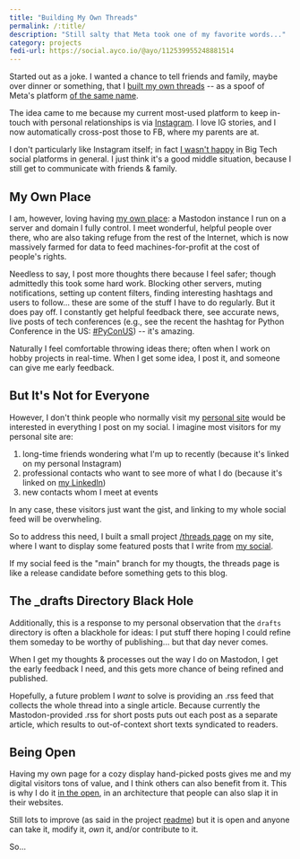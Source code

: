 ```yaml
---
title: "Building My Own Threads"
permalink: /:title/
description: "Still salty that Meta took one of my favorite words..."
category: projects
fedi-url: https://social.ayco.io/@ayo/112539955248881514
---
```


Started out as a joke. I wanted a chance to tell friends and family, maybe over dinner or something, that I [built my own threads](https://ayo.ayco.io/threads/112258065967208438) -- as a spoof of Meta's platform [of the same name](https://about.fb.com/news/2023/07/introducing-threads-new-app-text-sharing/).

The idea came to me because my current most-used platform to keep in-touch with personal relationships is via [Instagram](https://instagram.com/ayoayco). I love IG stories, and I now automatically cross-post those to FB, where my parents are at.

I don't particularly like Instagram itself; in fact [I wasn't happy](https://ayos.blog/stopped-tracking-on-my-sites) in Big Tech social platforms in general. I just think it's a good middle situation, because I still get to communicate with friends & family.

## My Own Place

I am, however, loving having [my own place](https://social.ayco.io): a Mastodon instance I run on a server and domain I fully control. I meet wonderful, helpful people over there, who are also taking refuge from the rest of the Internet, which is now massively farmed for data to feed machines-for-profit at the cost of people's rights.

Needless to say, I post more thoughts there because I feel safer; though admittedly this took some hard work. Blocking other servers, muting notifications, setting up content filters, finding interesting hashtags and users to follow... these are some of the stuff I have to do regularly. But it does pay off. I constantly get helpful feedback there, see accurate news, live posts of tech conferences (e.g., see the recent the hashtag for Python Conference in the US: [#PyConUS](https://social.ayco.io/tags/pyconus)) -- it's amazing.

Naturally I feel comfortable throwing ideas there; often when I work on hobby projects in real-time. When I get some idea, I post it, and someone can give me early feedback.

## But It's Not for Everyone

However, I don't think people who normally visit my [personal site](https://ayo.ayco.io) would be interested in everything I post on my social. I imagine most visitors for my personal site are:

1. long-time friends wondering what I'm up to recently (because it's linked on my personal Instagram)
2. professional contacts who want to see more of what I do (because it's linked on [my LinkedIn](https://www.linkedin.com/in/ayoayco))
3. new contacts whom I meet at events

In any case, these visitors just want the gist, and linking to my whole social feed will be overwheling.

So to address this need, I built a small project [/threads page](https://ayo.ayco.io/threads) on my site, where I want to display some featured posts that I write from [my social](https://social.ayco.io).

If my social feed is the "main" branch for my thougts, the threads page is like a release candidate before something gets to this blog.

## The \_drafts Directory Black Hole

Additionally, this is a response to my personal observation that the `drafts` directory is often a blackhole for ideas: I put stuff there hoping I could refine them someday to be worthy of publishing... but that day never comes.

When I get my thoughts & processes out the way I do on Mastodon, I get the early feedback I need, and this gets more chance of being refined and published.

Hopefully, a future problem I _want_ to solve is providing an .rss feed that collects the whole thread into a single article. Because currently the Mastodon-provided .rss for short posts puts out each post as a separate article, which results to out-of-context short texts syndicated to readers.

## Being Open

Having my own page for a cozy display hand-picked posts gives me and my digital visitors tons of value, and I think others can also benefit from it. This is why I do it [in the open](https://sr.ht/~ayoayco/personal-site/), in an architecture that people can also slap it in their websites.

Still lots to improve (as said in the project [readme](https://git.sr.ht/~ayoayco/threads#threads)) but it is open and anyone can take it, modify it, _own_ it, and/or contribute to it.

So...

